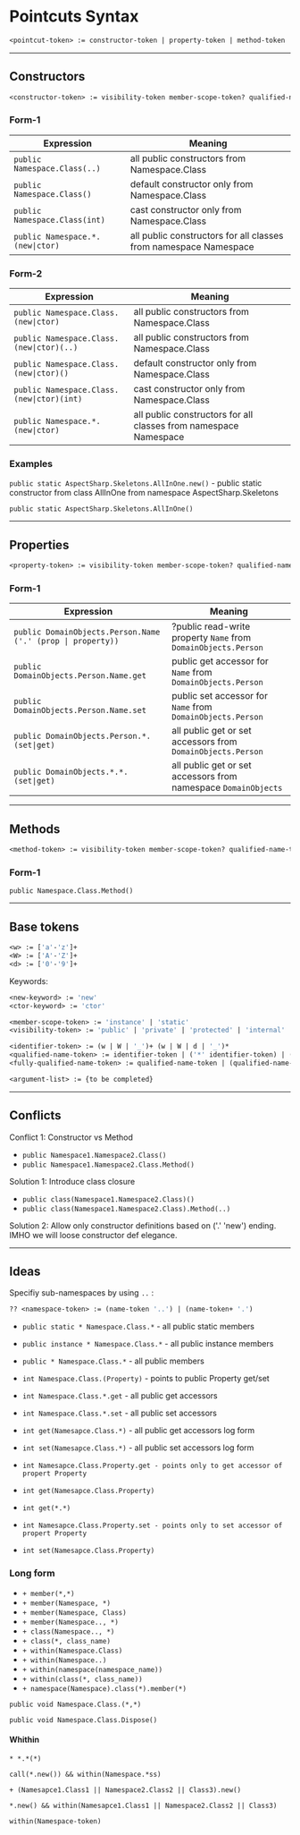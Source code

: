 ﻿# Pointcuts Syntax

``` def
<pointcut-token> := constructor-token | property-token | method-token
```

___

## Constructors

``` def
<constructor-token> := visibility-token member-scope-token? qualified-name-token '.' (new-keyword | ctor-keyword) argument-list?
```

### Form-1

| Expression                      | Meaning                           |
| ------------------------------- | --------------------------------- |
| `public Namespace.Class(..)`    | all public constructors from Namespace.Class |
| `public Namespace.Class()`      | default constructor only from Namespace.Class |
| `public Namespace.Class(int)`   | cast constructor only from Namespace.Class |
| `public Namespace.*.(new\|ctor)` | all public constructors for all classes from namespace Namespace |

### Form-2

| Expression                      | Meaning                           |
| ------------------------------- | --------------------------------- |
| `public Namespace.Class.(new\|ctor)`       | all public constructors from Namespace.Class |
| `public Namespace.Class.(new\|ctor)(..)`   | all public constructors from Namespace.Class |
| `public Namespace.Class.(new\|ctor)()`     | default constructor only from Namespace.Class |
| `public Namespace.Class.(new\|ctor)(int)`  | cast constructor only from Namespace.Class |
| `public Namespace.*.(new\|ctor)`           | all public constructors for all classes from namespace Namespace |

### Examples

`public static AspectSharp.Skeletons.AllInOne.new()` - public static constructor from class AllInOne from namespace AspectSharp.Skeletons

`public static AspectSharp.Skeletons.AllInOne()`

___

## Properties

``` def
<property-token> := visibility-token member-scope-token? qualified-name-token '.' ('get' | 'set' | 'prop' | 'property')?
```

### Form-1

| Expression                      | Meaning                           |
| ------------------------------- | --------------------------------- |
| `public DomainObjects.Person.Name` `('.' (prop \| property))` | ?public read-write property `Name` from `DomainObjects.Person` |
| `public DomainObjects.Person.Name.get` | public get accessor for `Name` from `DomainObjects.Person` |
| `public DomainObjects.Person.Name.set` | public set accessor for `Name` from `DomainObjects.Person` |
| `public DomainObjects.Person.*.(set\|get)` | all public get or set accessors from `DomainObjects.Person` |
| `public DomainObjects.*.*.(set\|get)` | all public get or set accessors from namespace `DomainObjects` |

___

## Methods

``` def
<method-token> := visibility-token member-scope-token? qualified-name-token argument-list
```

### Form-1

`public Namespace.Class.Method()`

___

## Base tokens

``` def
<w> := ['a'-'z']+
<W> := ['A'-'Z']+
<d> := ['0'-'9']+
```

Keywords:

``` def
<new-keyword> := 'new'
<ctor-keyword> := 'ctor'

```

``` def
<member-scope-token> := 'instance' | 'static'
<visibility-token> := 'public' | 'private' | 'protected' | 'internal' | 'protected internal'

<identifier-token> := (w | W | '_')+ (w | W | d | '_')*
<qualified-name-token> := identifier-token | ('*' identifier-token) | (identifier-token '*') | ('*' identifier-token '*') | '*'
<fully-qualified-name-token> := qualified-name-token | (qualified-name-token '.' qualified-name-token)+

<argument-list> := {to be completed}
```

___

## Conflicts

Conflict 1: Constructor vs Method

* `public Namespace1.Namespace2.Class()`
* `public Namespace1.Namespace2.Class.Method()`

Solution 1: Introduce class closure

* `public class(Namespace1.Namespace2.Class)()`
* `public class(Namespace1.Namespace2.Class).Method(..)`

Solution 2: Allow only constructor definitions based on ('.' 'new') ending. IMHO we will loose constructor def elegance.

___

## Ideas

Specifiy sub-namespaces by using `..` :

``` def
?? <namespace-token> := (name-token '..') | (name-token+ '.')
```

* `public static * Namespace.Class.*` - all public static members
* `public instance * Namespace.Class.*` - all public instance members
* `public * Namespace.Class.*` - all public members

* `int Namespace.Class.(Property)`  - points to public Property get/set
* `int Namespace.Class.*.get` - all public get accessors
* `int Namespace.Class.*.set` - all public set accessors
* `int get(Namesapce.Class.*)` - all public get accessors log form
* `int set(Namesapce.Class.*)` - all public set accessors log form

* `int Namesapce.Class.Property.get - points only to get accessor of propert Property`
* `int get(Namesapce.Class.Property)`
* `int get(*.*)`

* `int Namesapce.Class.Property.set - points only to set accessor of propert Property`
* `int set(Namesapce.Class.Property)`

### Long form

* `+ member(*,*)`
* `+ member(Namespace, *)`
* `+ member(Namespace, Class)`
* `+ member(Namespace.., *)`
* `+ class(Namespace.., *)`
* `+ class(*, class_name)`
* `+ within(Namespace.Class)`
* `+ within(Namespace..)`
* `+ within(namespace(namespace_name))`
* `+ within(class(*, class_name))`
* `+ namespace(Namespace).class(*).member(*)`

`public void Namespace.Class.(*,*)`

`public void Namespace.Class.Dispose()`

#### Whithin

`* *.*(*)`

`call(*.new()) && within(Namespace.*ss)`

`+ (Namesapce1.Class1 || Namespace2.Class2 || Class3).new()`

`*.new() && within(Namesapce1.Class1 || Namespace2.Class2 || Class3)`

`within(Namespace-token)`